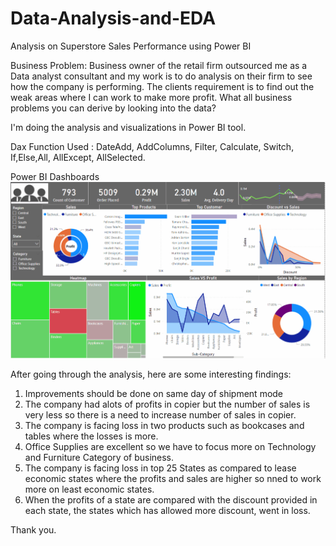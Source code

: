 # Data-Analysis-and-EDA
Analysis on Superstore Sales Performance using Power BI

Business Problem: Business owner of the retail firm outsourced me as a Data analyst consultant and my work is to do analysis on their firm to see how the company is performing. The clients requirement is to find out the weak areas where I can work to make more profit. What all business problems you can derive by looking into the data?

I'm doing the analysis and visualizations in Power BI tool.

Dax Function Used : DateAdd, AddColumns, Filter, Calculate, Switch, If,Else,All, AllExcept, AllSelected.

Power BI Dashboards
![](https://github.com/Devendrasingh8/Data-Analysis-and-EDA/blob/main/Dashboard.gif)

After going through the analysis, here are some interesting findings:
1. Improvements should be done on same day of shipment mode
2. The company had alots of profits in copier but the number of sales is very less so there is a need to increase number of sales in copier.
3. The company is facing loss in two products such as bookcases and tables where the losses is more.
4. Office Supplies are excellent so we have to focus more on Technology and Furniture Category of business.
5. The company is facing loss in top 25 States as compared to lease economic states where the profits and sales are higher so nned to work more on least economic states.
6. When the profits of a state are compared with the discount provided in each state, the states which has allowed more discount, went in loss.

Thank you.
